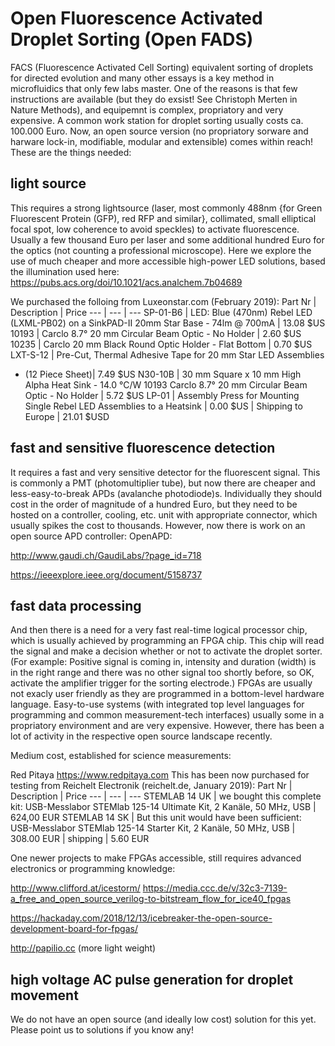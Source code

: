 # Open Fluorescence Activated Droplet Sorting (Open FADS)

FACS (Fluorescence Activated Cell Sorting) equivalent sorting of droplets for directed evolution and many other essays is a key method in microfluidics that only few labs master. One of the reasons is that few instructions are available (but they do exsist! See Christoph Merten in Nature Methods), and equipemnt is complex, propriatory and very expensive. A common work station for droplet sorting usually costs ca. 100.000 Euro. Now, an open source version (no propriatory sorware and harware lock-in, modifiable, modular and extensible) comes within reach! These are the things needed:

## light source
This requires a strong lightsource (laser, most commonly 488nm {for Green Fluorescent Protein (GFP), red RFP and similar}, collimated, small elliptical focal spot, low coherence to avoid speckles) to activate fluorescence. Usually a few thousand Euro per laser and some additional hundred Euro for the optics (not counting a professional microscope). Here we explore the use of much cheaper and more accessible high-power LED solutions, based the illumination used here: https://pubs.acs.org/doi/10.1021/acs.analchem.7b04689

We purchased the folloing from Luxeonstar.com (February 2019):
Part Nr | Description | Price
--- | --- | ---
SP-01-B6 | LED: Blue (470nm) Rebel LED (LXML-PB02) on a SinkPAD-II 20mm Star Base - 74lm @ 700mA  | 13.08 $US
10193 | Carclo 8.7° 20 mm Circular Beam Optic - No Holder | 2.60 $US
10235 | Carclo 20 mm Black Round Optic Holder - Flat Bottom | 0.70 $US
LXT-S-12 | Pre-Cut, Thermal Adhesive Tape for 20 mm Star LED Assemblies
- (12 Piece Sheet)| 7.49 $US
N30-10B | 30 mm Square x 10 mm High Alpha Heat Sink - 14.0 °C/W 10193 Carclo 8.7° 20 mm Circular Beam Optic - No Holder | 5.72 $US
LP-01 | Assembly Press for Mounting Single Rebel LED Assemblies to a Heatsink | 0.00 $US
| Shipping to Europe | 21.01 $USD

## fast and sensitive fluorescence detection
It requires a fast and very sensitive detector for the fluorescent signal. This is commonly a PMT (photomultiplier tube), but now there are cheaper and less-easy-to-break APDs (avalanche photodiode)s. Individually they should cost in the order of magnitude of a hundred Euro, but they need to be hosted on a controller, cooling, etc. unit with appropriate connector, which usually spikes the cost to thousands. However, now there is work on an open source APD controller:
OpenAPD:

http://www.gaudi.ch/GaudiLabs/?page_id=718

https://ieeexplore.ieee.org/document/5158737

## fast data processing
And then there is a need for a very fast real-time logical processor chip, which is usually achieved by programming an FPGA chip. This chip will read the signal and make a decision whether or not to activate the droplet sorter. (For example: Positive signal is coming in, intensity and duration (width) is in the right range and there was no other signal too shortly before, so OK, activate the amplifier trigger for the sorting electrode.) FPGAs are usually not exacly user friendly as they are programmed in a bottom-level hardware language. Easy-to-use systems (with integrated top level languages for programming and common measurement-tech interfaces) usually some in a propriatory environment and are very expensive. However, there has been a lot of activity in the respective open source landscape recently.

Medium cost, established for science measurements:

Red Pitaya https://www.redpitaya.com This has been now purchased for testing from Reichelt Electronik (reichelt.de, January 2019):
Part Nr | Description | Price
--- | --- | ---
STEMLAB 14 UK | we bought this complete kit: USB-Messlabor STEMlab 125-14 Ultimate Kit, 2 Kanäle, 50 MHz, USB | 624,00 EUR 
STEMLAB 14 SK | But this unit would have been sufficient: USB-Messlabor STEMlab 125-14 Starter Kit, 2 Kanäle, 50 MHz, USB | 308.00 EUR
| shipping | 5.60 EUR

One newer projects to make FPGAs accessible, still requires advanced electronics or programming knowledge:

http://www.clifford.at/icestorm/ https://media.ccc.de/v/32c3-7139-a_free_and_open_source_verilog-to-bitstream_flow_for_ice40_fpgas

https://hackaday.com/2018/12/13/icebreaker-the-open-source-development-board-for-fpgas/

http://papilio.cc (more light weight)

## high voltage AC pulse generation for droplet movement
We do not have an open source (and ideally low cost) solution for this yet. Please point us to solutions if you know any!
